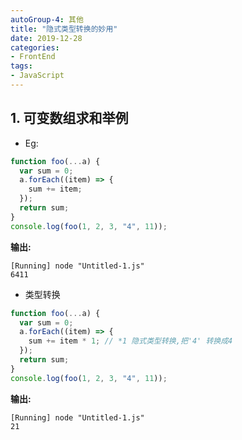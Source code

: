 ```yaml
---
autoGroup-4: 其他
title: "隐式类型转换的妙用"
date: 2019-12-28
categories:
- FrontEnd
tags:
- JavaScript
---
```


## 1. 可变数组求和举例

- Eg:

```js
function foo(...a) {
  var sum = 0;
  a.forEach((item) => {
    sum += item;
  });
  return sum;
}
console.log(foo(1, 2, 3, "4", 11));
```

**输出:**

```
[Running] node "Untitled-1.js"
6411
```

- 类型转换

```js
function foo(...a) {
  var sum = 0;
  a.forEach((item) => {
    sum += item * 1; // *1 隐式类型转换,把'4' 转换成4
  });
  return sum;
}
console.log(foo(1, 2, 3, "4", 11));
```

**输出:**

```
[Running] node "Untitled-1.js"
21
```
